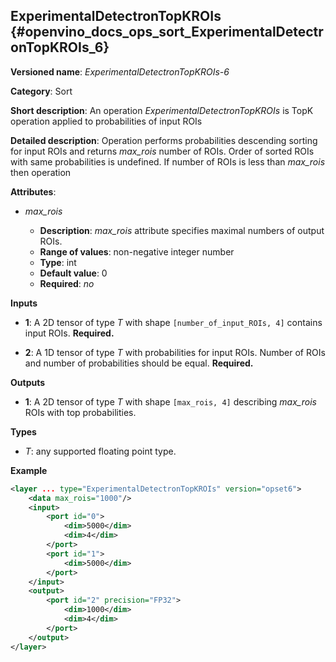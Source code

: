 ## ExperimentalDetectronTopKROIs <a name="ExperimentalDetectronTopKROIs"></a> {#openvino_docs_ops_sort_ExperimentalDetectronTopKROIs_6}

**Versioned name**: *ExperimentalDetectronTopKROIs-6*

**Category**: Sort

**Short description**: An operation *ExperimentalDetectronTopKROIs* is TopK operation applied to probabilities of input ROIs

**Detailed description**: Operation performs probabilities descending sorting for input ROIs and returns *max_rois* 
number of ROIs. Order of sorted ROIs with same probabilities is undefined. If number of ROIs is less than *max_rois* then operation

**Attributes**:

* *max_rois*

    * **Description**: *max_rois* attribute specifies maximal numbers of output ROIs.
    * **Range of values**: non-negative integer number
    * **Type**: int
    * **Default value**: 0
    * **Required**: *no*

**Inputs**

* **1**: A 2D tensor of type *T* with shape `[number_of_input_ROIs, 4]` contains input ROIs. **Required.**

* **2**: A 1D tensor of type *T* with probabilities for input ROIs. Number of ROIs and number of probabilities should be equal. **Required.**

**Outputs**

* **1**: A 2D tensor of type *T* with shape `[max_rois, 4]` describing *max_rois* ROIs with top probabilities.

**Types**

* *T*: any supported floating point type.

**Example**

```xml
<layer ... type="ExperimentalDetectronTopKROIs" version="opset6">
    <data max_rois="1000"/>
    <input>
        <port id="0">
            <dim>5000</dim>
            <dim>4</dim>
        </port>
        <port id="1">
            <dim>5000</dim>
        </port>
    </input>
    <output>
        <port id="2" precision="FP32">
            <dim>1000</dim>
            <dim>4</dim>
        </port>
    </output>
</layer>
```
